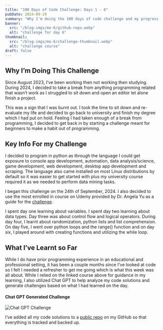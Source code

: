 ```yaml
---
title: "100 Days of Code Challenge: Days 1 - 6"
pubDate: 2024-09-29
summary: "Why I'm doing the 100 days of code challenge and my progress on it so far"
banner:
  src: "/blog-imgs/mo-6/github-repo.webp"
  alt: "challenge for day 6"
thumbnail:
  src: "/blog-imgs/mo-6/challenge-thumbnail.webp"
  alt: "challenge course"
draft: false
---
```


## Why I’m Doing This Challenge

Since August 2023, I’ve been working then not working then studying. During 2024, I decided to take a break from anything programming related that wasn’t work as I struggled to sit down and open an editor let alone finish a project.

This was a sign that I was burnt out. I took the time to sit down and re-evaluate my life and decided to go back to university and finish my degree which I had put on hold. Feeling I had taken enough of a break from programming, I decided to get back in by starting a challenge meant for beginners to make a habit out of programming.

## Key Info For my Challenge

I decided to program in python as through the language I could get exposure to console app development, automation, data analysis/science, game development, web development, desktop app development and scraping. The language also came installed on most Linux distributions by default so it was easier to get started with plus my university course required it as we needed to perform data mining tasks.

I began this challenge on the 24th of September, 2024. I also decided to use the most enrolled in course on Udemy provided by Dr. Angela Yu as a guide for the [challenge](https://www.udemy.com/course/100-days-of-code).

I spent day one learning about variables. I spent day two learning about data types. Day three was about control flow and logical operators. During day four, I learnt about randomization, python lists and list comprehension. On day five, I went over python loops and the range() function and on day six, I played around with creating functions and utilizing the while loop.

## What I’ve Learnt so Far

While I do have prior programming experience in an educational and professional setting, it has been a couple months since I’ve looked at code so I felt I needed a refresher to get me going which is what this week was all about. While I relied on the linked course above for guidance in my learning, I also utilized Chat GPT to help analyze my code solutions and generate challenges based on what I had learned on the day.

#### Chat GPT Generated Challenge

![Chat GPT Challenge](/blog-imgs/mo-6/chat-gpt-challenge.webp)

I’ve added all my code solutions to a [public repo](https://github.com/marvinobig/100-days-of-code) on my GitHub so that everything is tracked and backed up.

